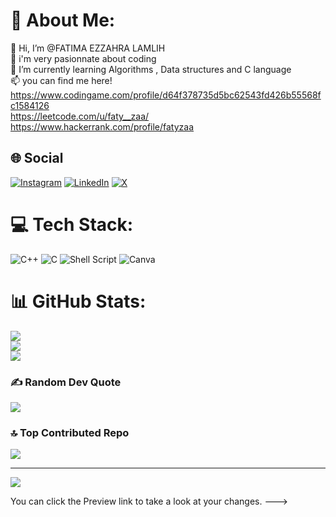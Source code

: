 # 💫 About Me:
👋 Hi, I’m @FATIMA EZZAHRA LAMLIH<br>👀 i'm very pasionnate about coding<br>🌱 I’m currently learning Algorithms , Data structures and C language<br>📫 you can find me here!<br>https://www.codingame.com/profile/d64f378735d5bc62543fd426b55568fc1584126<br>https://leetcode.com/u/faty__zaa/<br>https://www.hackerrank.com/profile/fatyzaa


## 🌐 Social
[![Instagram](https://img.shields.io/badge/Instagram-%23E4405F.svg?logo=Instagram&logoColor=white)](https://instagram.com/faty__zaa) [![LinkedIn](https://img.shields.io/badge/LinkedIn-%230077B5.svg?logo=linkedin&logoColor=white)](https://linkedin.com/in/fatima-ezzahra-lamlih) [![X](https://img.shields.io/badge/X-black.svg?logo=X&logoColor=white)](https://x.com/faty_zaa) 

# 💻 Tech Stack:
![C++](https://img.shields.io/badge/c++-%2300599C.svg?style=for-the-badge&logo=c%2B%2B&logoColor=white) ![C](https://img.shields.io/badge/c-%2300599C.svg?style=for-the-badge&logo=c&logoColor=white) ![Shell Script](https://img.shields.io/badge/shell_script-%23121011.svg?style=for-the-badge&logo=gnu-bash&logoColor=white) ![Canva](https://img.shields.io/badge/Canva-%2300C4CC.svg?style=for-the-badge&logo=Canva&logoColor=white)
# 📊 GitHub Stats:
![](https://github-readme-stats.vercel.app/api?username=faty-zaa&theme=default&hide_border=false&include_all_commits=false&count_private=false)<br/>
![](https://github-readme-streak-stats.herokuapp.com/?user=faty-zaa&theme=default&hide_border=false)<br/>
![](https://github-readme-stats.vercel.app/api/top-langs/?username=faty-zaa&theme=default&hide_border=false&include_all_commits=false&count_private=false&layout=compact)

### ✍️ Random Dev Quote
![](https://quotes-github-readme.vercel.app/api?type=horizontal&theme=radical)

### 🔝 Top Contributed Repo
![](https://github-contributor-stats.vercel.app/api?username=faty-zaa&limit=5&theme=dark&combine_all_yearly_contributions=true)

---
[![](https://visitcount.itsvg.in/api?id=faty-zaa&icon=5&color=1)](https://visitcount.itsvg.in)

<!-- Proudly created with GPRM ( https://gprm.itsvg.in ) -->
You can click the Preview link to take a look at your changes.
--->
